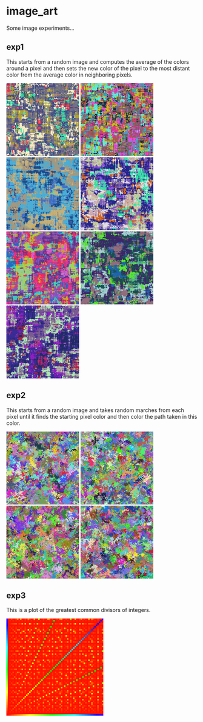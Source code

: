 # image_art

Some image experiments...

## exp1

This starts from a random image and computes the average of the colors around a pixel and then sets the new color of the pixel to the most distant color from the average color in neighboring pixels.

<span>
<img src="./outputs/exp1/sfxbpg.png" width="192">
<img src="./outputs/exp1/qehzel.png" width="192">
<img src="./outputs/exp1/zuzsay.png" width="192">
<img src="./outputs/exp1/jftgux.png" width="192">
<img src="./outputs/exp1/jgrdzj.png" width="192">
<img src="./outputs/exp1/gwbexd.png" width="192">
<img src="./outputs/exp1/hgcbee.png" width="192">
</span>

## exp2

This starts from a random image and takes random marches from each pixel until it finds the starting pixel color and then color the path taken in this color.

<span>
<img src="./outputs/exp2/iotodw.png" width="192">
<img src="./outputs/exp2/iujwrd.png" width="192">
<img src="./outputs/exp2/lyhakp.png" width="192">
<img src="./outputs/exp2/xmhxnz.png" width="192">
</span>

## exp3

This is a plot of the greatest common divisors of integers.

<img src="./outputs/exp3/hkfaqr.png" width="256">
